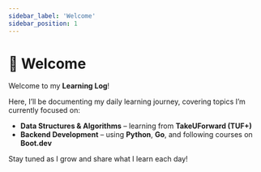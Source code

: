 ```yaml
---
sidebar_label: 'Welcome'
sidebar_position: 1
---
```


# 👋 Welcome

Welcome to my **Learning Log**!

Here, I’ll be documenting my daily learning journey, covering topics I’m currently focused on:

- **Data Structures & Algorithms** – learning from **TakeUForward (TUF+)**
- **Backend Development** – using **Python**, **Go**, and following courses on **Boot.dev**

Stay tuned as I grow and share what I learn each day!
